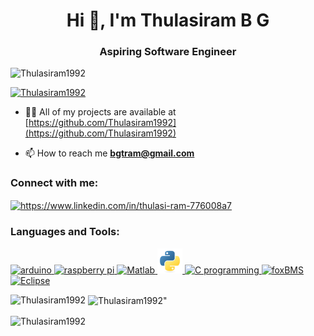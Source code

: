 

<h1 align="center">Hi 👋, I'm Thulasiram B G</h1>
<h3 align="center">Aspiring Software Engineer</h3>

<p align="left"> <img src="https://komarev.com/ghpvc/?username=sarah-2510&label=Profile%20views&color=0e75b6&style=flat" alt="Thulasiram1992" /> </p>

<p align="left"> <a href="https://github.com/ryo-ma/github-profile-trophy"><img src="https://github-profile-trophy.vercel.app/?username="Thulasiram1992" alt="Thulasiram1992" /></a> </p>

- 👨‍💻 All of my projects are available at [https://github.com/Thulasiram1992](https://github.com/Thulasiram1992)

- 📫 How to reach me **bgtram@gmail.com**


<h3 align="left">Connect with me:</h3>
<p align="left">
<a href="https://www.linkedin.com/in/thulasi-ram-776008a7" target="blank"><img align="center" src="https://raw.githubusercontent.com/rahuldkjain/github-profile-readme-generator/master/src/images/icons/Social/linked-in-alt.svg" alt="https://www.linkedin.com/in/thulasi-ram-776008a7" height="30" width="40" /></a>
</p>

<h3 align="left">Languages and Tools:</h3>
<p align="left">
  <a href="https://www.arduino.cc/" target="_blank">
    <img src="https://cdn.worldvectorlogo.com/logos/arduino-1.svg" alt="arduino" width="40" height="40"/>
  </a>
  <a href="https://www.raspberrypi.org/" target="_blank">
    <img src="https://cdn.worldvectorlogo.com/logos/raspberry-pi.svg" alt="raspberry pi" width="40" height="40"/>
  </a>
  <a href="https://www.mathworks.com/products/matlab.html" target="_blank">
    <img src="https://upload.wikimedia.org/wikipedia/commons/2/21/Matlab_Logo.png" alt="Matlab" width="40" height="40"/>
  </a>
  <a href="https://www.python.org" target="_blank">
    <img src="https://raw.githubusercontent.com/devicons/devicon/master/icons/python/python-original.svg" alt="python" width="40" height="40"/>
  </a>
  <a href="https://www.cprogramming.com/" target="_blank">
    <img src="https://upload.wikimedia.org/wikipedia/commons/1/18/C_Programming_Language.svg" alt="C programming" width="40" height="40"/>
  </a>
    <a href="https://www.foxbms.org/" target="_blank">
    <img src="https://avatars.githubusercontent.com/u/24648128?v=" alt="foxBMS" width="40" height="40"/>
  </a>
  <a href="https://www.eclipse.org/" target="_blank">
    <img src="https://upload.wikimedia.org/wikipedia/commons/d/d0/Eclipse-Luna-Logo.svg" alt="Eclipse" width="40" height="40"/>
  </a>
</p>

<p><img align="left" src="https://github-readme-stats.vercel.app/api/top-langs?username=Thulasiram1992&show_icons=true&locale=en&layout=compact" alt="Thulasiram1992" /></p>

<p>&nbsp;<img align="center" src="https://github-readme-stats.vercel.app/api?username=Thulasiram1992&show_icons=true&locale=en" alt=Thulasiram1992" /></p>

<p><img align="center" src="https://github-readme-streak-stats.herokuapp.com/?user=Thulasiram1992&" alt="Thulasiram1992" /></p>




